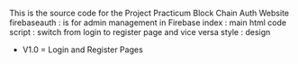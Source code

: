 This is the source code for the Project Practicum Block Chain Auth Website
firebaseauth : is for admin management in Firebase
index : main html code
script : switch from login to register page and vice versa
style : design 
- V1.0 = Login and Register Pages
